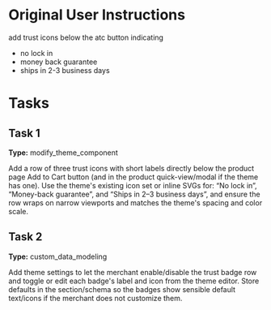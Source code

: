 # Original User Instructions

add trust icons below the atc button indicating

- no lock in 
- money back guarantee 
- ships in 2-3 business days

# Tasks

## Task 1

**Type:** modify_theme_component

Add a row of three trust icons with short labels directly below the product page Add to Cart button (and in the product quick-view/modal if the theme has one). Use the theme's existing icon set or inline SVGs for: “No lock in”, “Money-back guarantee”, and “Ships in 2–3 business days”, and ensure the row wraps on narrow viewports and matches the theme's spacing and color scale.

## Task 2

**Type:** custom_data_modeling

Add theme settings to let the merchant enable/disable the trust badge row and toggle or edit each badge's label and icon from the theme editor. Store defaults in the section/schema so the badges show sensible default text/icons if the merchant does not customize them.

